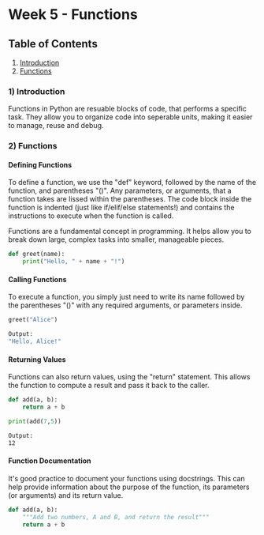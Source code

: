 
# Week 5 - Functions

## Table of Contents

1. [Introduction](#introduction)
2. [Functions](#functions)

### 1) Introduction <a name="introduction"></a>

Functions in Python are resuable blocks of code, that performs a specific task. They allow you to organize code into seperable units, making it easier to manage, reuse and debug.

### 2) Functions <a name="functions"></a>

#### Defining Functions

To define a function, we use the "def" keyword, followed by the name of the function, and parentheses "()". Any parameters, or arguments, that a function takes are lissed within the parentheses. The code block inside the function is indented (just like if/elif/else statements!) and contains the instructions to execute when the function is called.

Functions are a fundamental concept in programming. It helps allow you to break down large, complex tasks into smaller, manageable pieces.

```python
def greet(name):
    print("Hello, " + name + "!")
```

#### Calling Functions

To execute a function, you simply just need to write its name followed by the parentheses "()" with any required arguments, or parameters inside.

```python
greet("Alice")
```

```bash
Output:
"Hello, Alice!"
```

#### Returning Values

Functions can also return values, using the "return" statement. This allows the function to compute a result and pass it back to the caller.

```python
def add(a, b):
    return a + b

print(add(7,5))
```

```bash
Output:
12
```

#### Function Documentation

It's good practice to document your functions using docstrings. This can help provide information about the purpose of the function, its parameters (or arguments) and its return value.

```python
def add(a, b):
    """Add two numbers, A and B, and return the result"""
    return a + b
```
